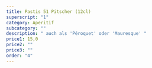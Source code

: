 ```yaml
---
title: Pastis 51 Pitscher (12cl)
superscript: "1"
category: Aperitif
subcategory: ""
description: " auch als 'Péroquet' oder 'Mauresque' "
price1: 15,0
price2: ""
price3: ""
order: "4"
---
```

